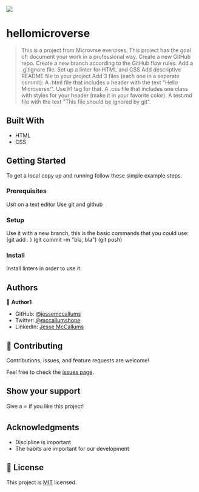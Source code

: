 ![](https://img.shields.io/badge/Microverse-blueviolet)

# hellomicroverse

> This is a project from Microvrse exercises.
> This project has the goal of: 
document your work in a professional way.
Create a new GitHub repo.
Create a new branch according to the GitHub flow rules.
Add a .gitignore file.
Set up a linter for HTML and CSS 
Add descriptive README file to your project 
Add 3 files (each one in a separate commit):
A .html file that includes a header with the text "Hello Microverse!". Use h1 tag for that.
A .css file that includes one class with styles for your header (make it in your favorite color).
A test.md file with the text "This file should be ignored by git".



## Built With

- HTML
- CSS

## Getting Started

To get a local copy up and running follow these simple example steps.

### Prerequisites

Usit on a text editor 
Use git and github

### Setup

Use it with a new branch, this is the basic commands that you could use: 
(git add .  )
(git commit -m "bla, bla") 
(git push)

### Install

Install linters in order to use it. 

## Authors

👤 **Author1**

- GitHub: [@jessemccallums](https://github.com/Jessemccallums)
- Twitter: [@mccallumshope](https://twitter.com/mccallumshope)
- LinkedIn: [Jesse McCallums](https://www.linkedin.com/in/jesse-mccallums-7225a4237/)

## 🤝 Contributing

Contributions, issues, and feature requests are welcome!

Feel free to check the [issues page](../../issues/).

## Show your support

Give a ⭐️ if you like this project!

## Acknowledgments

- Discipline is important
- The habits are important for our development

## 📝 License

This project is [MIT](./MIT.md) licensed.
